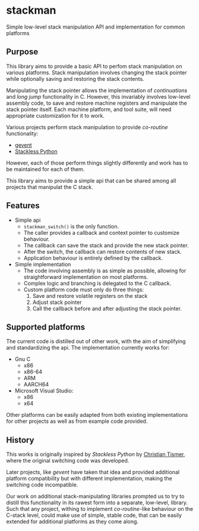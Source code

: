 # stackman
Simple low-level stack manipulation API and implementation for common platforms

## Purpose
This library aims to provide a basic API to perfom stack manipulation
on various platforms.  Stack manipulation involves changing the stack
pointer while optionally saving and restoring the stack contents.

Manipulating the stack pointer allows the implementation of _continuations_
and _long jump_ functionality in C.  However, this invariably involves
low-level assembly code, to save and restore machine registers and manipulate
the stack pointer itself.  Each machine platform, and tool suite, will need
appropriate customization for it to work.

Various projects perform stack manipulation to provide _co-routine_ functionality:

- [gevent](https://github.com/gevent/gevent)
- [Stackless Python](https://github.com/stackless-dev/stackless/)

However, each of those perform things slightly differently and work has to be
maintained for each of them.

This library aims to provide a simple api that can be shared among all projects
that manipulat the C stack.

## Features
- Simple api
  - `stackman_switch()` is the only function.
  - The caller provides a callback and context pointer to customize behaviour.
  - The callback can save the stack and provide the new stack pointer.
  - After the switch, the callback can restore contents of new stack.
  - Application behaviour is entirely defined by the callback.
- Simple implementation
  - The code involving assembly is as simple as possible, allowing for
    straightforward implementation on most platforms.
  - Complex logic and branching is delegated to the C callback.
  - Custom platform code must only do three things:
    1. Save and restore volatile registers on the stack
    2. Adjust stack pointer
    3. Call the callback before and after adjusting the stack pointer.
   
## Supported platforms
The current code is distilled out of other work, with the aim of simplifying and
standardizing the api.  The implementation currently works for:
 - Gnu C
   - x86
   - x86-64
   - ARM
   - AARCH64
 - Microsoft Visual Studio:
   - x86
   - x64
   
Other platforms can be easily adapted from both existing implementations for other
projects as well as from example code provided.

## History
This works is originally inspired by *Stackless Python* by [Christian Tismer](https://github.com/ctismer), where the original switching code was
developed.

Later projects, like *gevent* have taken that idea and provided additional platform compatibility but
with different implementation, making the switching code incompatible.

Our work on additional stack-manipulating libraries prompted us to try to distill this functionality in its
rawest form into a separate, low-level, library.  Such that any project, withing to implement *co-routine*-like
behaviour on the C-stack level, could make use of simple, stable code, that can be easily extended for additional
platforms as they come along.


